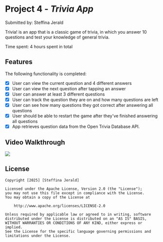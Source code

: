 # Project 4 - *Trivia App*

Submitted by: Steffina Jerald

Trivia! is an app that is a classic game of trivia, in which you answer 10 questions and test your knowledge of general trivia.

Time spent: 4 hours spent in total

## Features

The following functionality is completed:

- [X] User can view the current question and 4 different answers
- [X] User can view the next question after tapping an answer
- [X] User can answer at least 3 different questions
- [X] User can track the question they are on and how many questions are left
- [X] User can see how many questions they got correct after answering all questions
- [X] User should be able to restart the game after they've finished answering all questions
- [X] App retrieves question data from the Open Trivia Database API.

## Video Walkthrough

  <div>
    <a href="https://www.loom.com/share/b046226f7c7240788dffe02b01203653">
    </a>
    <a href="https://www.loom.com/share/b046226f7c7240788dffe02b01203653">
      <img style="max-width:300px;" src="https://cdn.loom.com/sessions/thumbnails/b046226f7c7240788dffe02b01203653-567f9283dc828577-full-play.gif">
    </a>
  </div>


## License

    Copyright [2025] [Steffina Jerald]

    Licensed under the Apache License, Version 2.0 (the "License");
    you may not use this file except in compliance with the License.
    You may obtain a copy of the License at

        http://www.apache.org/licenses/LICENSE-2.0

    Unless required by applicable law or agreed to in writing, software
    distributed under the License is distributed on an "AS IS" BASIS,
    WITHOUT WARRANTIES OR CONDITIONS OF ANY KIND, either express or implied.
    See the License for the specific language governing permissions and
    limitations under the License.
